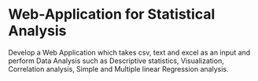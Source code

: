 # Web-Application for Statistical Analysis
Develop a Web Application which takes csv, text and excel as an input and perform Data Analysis such as Descriptive statistics, Visualization, Correlation analysis, Simple and Multiple linear Regression analysis.
